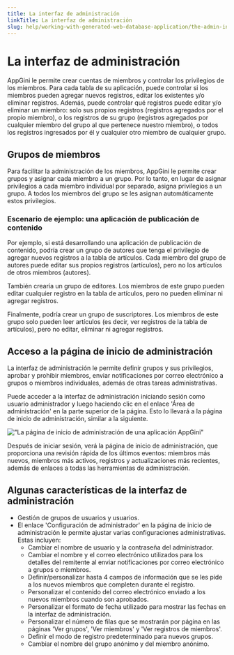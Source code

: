 ```yaml
---
title: La interfaz de administración
linkTitle: La interfaz de administración
slug: help/working-with-generated-web-database-application/the-admin-interface
---
```


# La interfaz de administración

AppGini le permite crear cuentas de miembros y controlar los privilegios
de los miembros. Para cada tabla de su aplicación, puede controlar si
los miembros pueden agregar nuevos registros, editar los existentes y/o eliminar registros.
Además, puede controlar qué registros puede editar y/o eliminar un miembro:
solo sus propios registros (registros agregados por el propio miembro), o los registros de su
grupo (registros agregados por cualquier miembro del grupo al que
pertenece nuestro miembro), o todos los registros ingresados por él y cualquier otro miembro de
cualquier grupo.

## Grupos de miembros

Para facilitar la administración de los miembros, AppGini le permite crear
grupos y asignar cada miembro a un grupo. Por lo tanto, en lugar de asignar
privilegios a cada miembro individual por separado, asigna privilegios
a un grupo. A todos los miembros del grupo se les asignan automáticamente
estos privilegios.

### Escenario de ejemplo: una aplicación de publicación de contenido

Por ejemplo, si está desarrollando una aplicación de publicación de contenido, podría
crear un grupo de autores que tenga el privilegio de agregar nuevos registros
a la tabla de artículos. Cada miembro del grupo de autores puede editar sus propios
registros (artículos), pero no los artículos de otros miembros (autores).

También crearía un grupo de editores. Los miembros de este grupo pueden editar
cualquier registro en la tabla de artículos, pero no pueden eliminar ni agregar
registros.

Finalmente, podría crear un grupo de suscriptores. Los miembros de este grupo solo pueden
leer artículos (es decir, ver registros de la tabla de artículos), pero
no editar, eliminar ni agregar registros.

## Acceso a la página de inicio de administración

La interfaz de administración le permite definir grupos y sus privilegios,
aprobar y prohibir miembros, enviar notificaciones por correo electrónico a grupos o
miembros individuales, además de otras tareas administrativas.

Puede acceder a la interfaz de administración iniciando sesión como usuario administrador y luego haciendo clic en el enlace 'Área de administración' en la parte superior de la página. Esto lo llevará a la página de inicio de administración, similar a la siguiente.

!["La página de inicio de administración de una aplicación AppGini"](https://cdn.bigprof.com/appgini-desktop/help/the-admin-interface-2.png "La página de inicio de administración de una aplicación AppGini")

Después de iniciar sesión, verá la página de inicio de administración, que proporciona una revisión rápida
de los últimos eventos: miembros más nuevos, miembros más activos, registros y actualizaciones más recientes,
además de enlaces a todas las herramientas de administración.

## Algunas características de la interfaz de administración

-   Gestión de grupos de usuarios y usuarios.
-   El enlace 'Configuración de administrador' en la página de inicio de administración le permite
    ajustar varias configuraciones administrativas. Estas incluyen:
    -   Cambiar el nombre de usuario y la contraseña del administrador.
    -   Cambiar el nombre y el correo electrónico utilizados para los detalles del remitente al
        enviar notificaciones por correo electrónico a grupos o miembros.
    -   Definir/personalizar hasta 4 campos de información que se les pide a los nuevos miembros
        que completen durante el registro.
    -   Personalizar el contenido del correo electrónico enviado a los nuevos miembros cuando
        son aprobados.
    -   Personalizar el formato de fecha utilizado para mostrar las fechas en la interfaz de administración.
    -   Personalizar el número de filas que se mostrarán por página en las páginas 'Ver
        grupos', 'Ver miembros' y 'Ver registros de miembros'.
    -   Definir el modo de registro predeterminado para nuevos grupos.
    -   Cambiar el nombre del grupo anónimo y del miembro anónimo.
